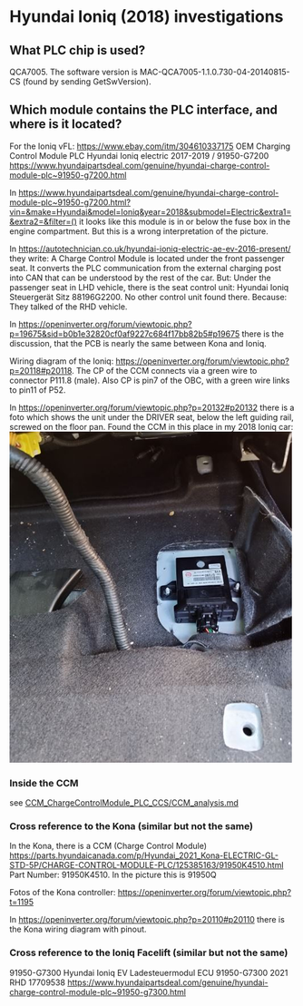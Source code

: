 
# Hyundai Ioniq (2018) investigations

## What PLC chip is used?

QCA7005.
The software version is MAC-QCA7005-1.1.0.730-04-20140815-CS (found by sending GetSwVersion).

## Which module contains the PLC interface, and where is it located?

For the Ioniq vFL:
https://www.ebay.com/itm/304610337175
OEM Charging Control Module PLC Hyundai Ioniq electric 2017-2019 / 91950-G7200
https://www.hyundaipartsdeal.com/genuine/hyundai-charge-control-module-plc~91950-g7200.html

In https://www.hyundaipartsdeal.com/genuine/hyundai-charge-control-module-plc~91950-g7200.html?vin=&make=Hyundai&model=Ioniq&year=2018&submodel=Electric&extra1=&extra2=&filter=() it looks like this module is in or below the fuse box in the engine compartment. But this is a wrong interpretation of the picture.

In
https://autotechnician.co.uk/hyundai-ioniq-electric-ae-ev-2016-present/
they write: A Charge Control Module is located under the front passenger seat. It converts the PLC communication from the external charging post into CAN that can be understood by the rest of the car. 
But: Under the passenger seat in LHD vehicle, there is the seat control unit:  Hyundai Ioniq Steuergerät Sitz 88196G2200. No other control unit found there. Because: They talked of the RHD vehicle.

In
https://openinverter.org/forum/viewtopic.php?p=19675&sid=b0b1e32820cf0af9227c684f17bb82b5#p19675
there is the discussion, that the PCB is nearly the same between Kona and Ioniq.


Wiring diagram of the Ioniq: https://openinverter.org/forum/viewtopic.php?p=20118#p20118. The CP of the CCM connects via a green wire to connector P111.8 (male).
Also CP is pin7 of the OBC, with a green wire links to pin11 of P52.

In https://openinverter.org/forum/viewtopic.php?p=20132#p20132 there is a foto which shows the unit under the DRIVER seat, below the left guiding rail, screwed on the floor pan.
Found the CCM in this place in my 2018 Ioniq car: ![image](CCM_ChargeControlModule_PLC_CCS/CCM_location_in_car_under_left_seat.jpg)

### Inside the CCM

see [CCM_ChargeControlModule_PLC_CCS/CCM_analysis.md](CCM_ChargeControlModule_PLC_CCS/CCM_analysis.md)

### Cross reference to the Kona (similar but not the same)

In the Kona, there is a CCM (Charge Control Module)
https://parts.hyundaicanada.com/p/Hyundai_2021_Kona-ELECTRIC-GL-STD-5P/CHARGE-CONTROL-MODULE-PLC/125385163/91950K4510.html
Part Number: 91950K4510. In the picture this is 91950Q 

Fotos of the Kona controller: https://openinverter.org/forum/viewtopic.php?t=1195

In
https://openinverter.org/forum/viewtopic.php?p=20110#p20110 there is the Kona wiring diagram with pinout.


### Cross reference to the Ioniq Facelift (similar but not the same)

91950-G7300
Hyundai Ioniq EV Ladesteuermodul ECU 91950-G7300 2021 RHD 17709538
https://www.hyundaipartsdeal.com/genuine/hyundai-charge-control-module-plc~91950-g7300.html







